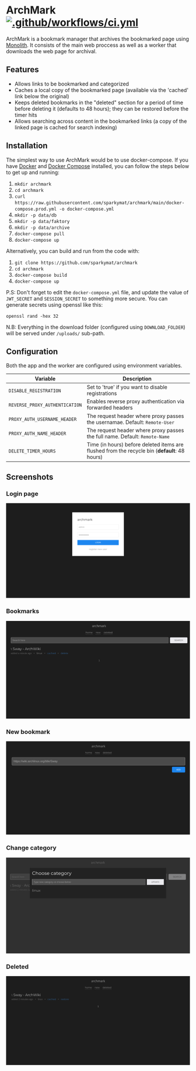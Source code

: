 # ArchMark [![.github/workflows/ci.yml](https://github.com/sparkymat/archmark/actions/workflows/ci.yml/badge.svg)](https://github.com/sparkymat/archmark/actions/workflows/ci.yml)

ArchMark is a bookmark manager that archives the bookmarked page using [Monolith](https://github.com/Y2Z/monolith). It consists of the main web proccess as well as a worker that downloads the web page for archival.

## Features

- Allows links to be bookmarked and categorized
- Caches a local copy of the bookmarked page (available via the 'cached' link below the original)
- Keeps deleted bookmarks in the "deleted" section for a period of time before deleting it (defaults to 48 hours); they can be restored before the timer hits
- Allows searching across content in the bookmarked links (a copy of the linked page is cached for search indexing)

## Installation

The simplest way to use ArchMark would be to use docker-compose. If you have [Docker](https://docs.docker.com/engine/install/) and [Docker Compose](https://docs.docker.com/compose/install/) installed, you can follow the steps below to get up and running:

1. `mkdir archmark`
2. `cd archmark`
3. `curl https://raw.githubusercontent.com/sparkymat/archmark/main/docker-compose.prod.yml -o docker-compose.yml`
4. `mkdir -p data/db`
5. `mkdir -p data/faktory`
6. `mkdir -p data/archive`
7. `docker-compose pull`
8. `docker-compose up`

Alternatively, you can build and run from the code with:

1. `git clone https://github.com/sparkymat/archmark`
2. `cd archmark`
3. `docker-compose build`
4. `docker-compose up`

P.S: Don't forget to edit the `docker-compose.yml` file, and update the value of `JWT_SECRET` and `SESSION_SECRET` to something more secure. You can generate secrets using openssl like this:

```
openssl rand -hex 32
```

N.B: Everything in the download folder (configured using `DOWNLOAD_FOLDER`) will be served under `/uploads/` sub-path.

## Configuration

Both the app and the worker are configured using environment variables.

| Variable                       | Description                                                                                   |
| ------------------------------ | --------------------------------------------------------------------------------------------- |
| `DISABLE_REGISTRATION`         | Set to 'true' if you want to disable registrations                                            |
| `REVERSE_PROXY_AUTHENTICATION` | Enables reverse proxy authentication via forwarded headers                                    |
| `PROXY_AUTH_USERNAME_HEADER`   | The request header where proxy passes the usernamae. Default: `Remote-User`                   |
| `PROXY_AUTH_NAME_HEADER`       | The request header where proxy passes the full name. Default: `Remote-Name`                   |
| `DELETE_TIMER_HOURS`           | Time (in hours) before deleted items are flushed from the recycle bin (**default**: 48 hours) |

## Screenshots

### Login page

![login](/docs/images/login.png)

### Bookmarks

![bookmarks](/docs/images/list.png)

### New bookmark

![new](/docs/images/new.png)

### Change category

![change_category](/docs/images/change_category.png)

### Deleted

![deleted](/docs/images/recycle.png)
